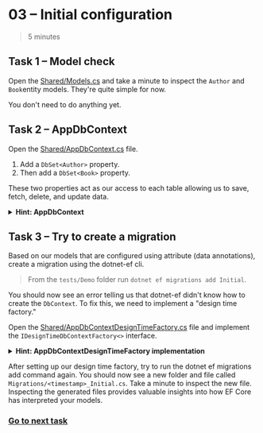 # 03 – Initial configuration
> 5 minutes

## Task 1 – Model check
Open the [Shared/Models.cs](../../Shared/Models.cs) and take a minute to inspect 
the `Author` and `Book`entity models. They're quite simple for now.

You don't need to do anything yet.

## Task 2 – AppDbContext
Open the [Shared/AppDbContext.cs](../../Shared/AppDbContext.cs) file.
1. Add a `DbSet<Author>` property.
2. Then add a `DbSet<Book>` property.

These two properties act as our access to each table allowing us to save, fetch, delete, and update data.

<details>
<summary><b>Hint: AppDbContext</b></summary>

```csharp
public class AppDbContext : DbContext
{
    public AppDbContext(DbContextOptions<AppDbContext> options) : base(options)
    {
    }

    public const string DefaultSchema = "demo";

    // Add DbSet Author and Book properties
    public DbSet<Author> Authors { get; set; }

    public DbSet<Book> Books { get; set; }

    protected override void OnModelCreating(ModelBuilder modelBuilder)
    {
        modelBuilder.HasDefaultSchema(DefaultSchema);
        
        // Apply configuration classes (step 3 - persistence ignorance)
    }
}
```
</details>

## Task 3 – Try to create a migration
Based on our models that are configured using attribute (data annotations), create a migration using the dotnet-ef cli.

> From the `tests/Demo` folder run `dotnet ef migrations add Initial`.

You should now see an error telling us that dotnet-ef didn't know how to create the `DbContext`. To fix this, 
we need to implement a "design time factory."

Open the [Shared/AppDbContextDesignTimeFactory.cs](../../Shared/AppDbContextDesignTimeFactory.cs) file and implement the `IDesignTimeDbContextFactory<>` interface.

<details>
<summary><b>Hint: AppDbContextDesignTimeFactory implementation</b></summary>

```csharp
public class AppDbContextDesignTimeFactory : IDesignTimeDbContextFactory<AppDbContext>
{
    public AppDbContextDesignTimeFactory() { }

    public AppDbContextDesignTimeFactory(string connectionString, Action<string>? logSink = null)
    {
        this.connectionString = connectionString;
        this.logSink = logSink ?? Console.WriteLine;
    }
    
    private readonly string connectionString = "";
    private readonly Action<string> logSink = Console.WriteLine;
    
    public AppDbContext CreateDbContext(string[] args)
    {
        var builder = new DbContextOptionsBuilder<AppDbContext>()
            .UseNpgsql(connectionString,
                optionsBuilder =>
                {
                    optionsBuilder.MigrationsHistoryTable("__EFMigrationHistory", AppDbContext.DefaultSchema);
                })
            .LogTo(logSink, [
                DbLoggerCategory.Query.Name,
                DbLoggerCategory.Migrations.Name,
                DbLoggerCategory.Database.Command.Name
            ], LogLevel.Information)
            .EnableDetailedErrors()
            .EnableSensitiveDataLogging();;
        
        return new AppDbContext(builder.Options);
    }
}
```
</details>

After setting up our design time factory, try to run the dotnet ef migrations add command again. You should now see a
new folder and file called `Migrations/<timestamp>_Initial.cs`. Take a minute to inspect the new file. Inspecting the 
generated files provides valuable insights into how EF Core has interpreted your models.

### [Go to next task](02-persistence-ignorance.md) 